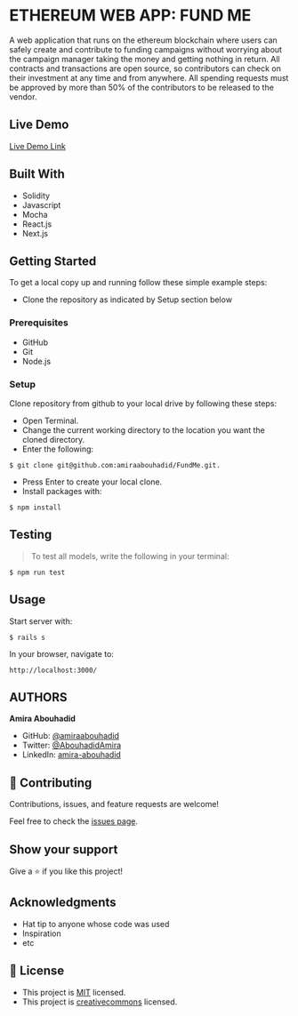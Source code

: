 # ETHEREUM WEB APP: FUND ME
A web application that runs on the ethereum blockchain where users can safely create and contribute to funding campaigns without worrying about the campaign manager taking the money and getting nothing in return. All contracts and transactions are open source, so contributors can check on their investment at any time and from anywhere. All spending requests must be approved by more than 50% of the contributors to be released to the vendor. 

## Live Demo

[Live Demo Link](https://fund-me-amiraabouhadid.vercel.app/)

## Built With
- Solidity
- Javascript
- Mocha
- React.js
- Next.js


## Getting Started
To get a local copy up and running follow these simple example steps:
- Clone the repository as indicated by Setup section below

### Prerequisites
- GitHub
- Git
- Node.js

### Setup
Clone repository from github to your local drive by following these steps:
- Open Terminal.
- Change the current working directory to the location you want the cloned directory.
- Enter the following:
```
$ git clone git@github.com:amiraabouhadid/FundMe.git.

```
- Press Enter to create your local clone.
- Install packages with:

```
$ npm install
```


## Testing

> To test all models, write the following in your terminal:

```
$ npm run test
```

## Usage

Start server with:

```
$ rails s
```

 In your browser, navigate to:
 ```
 http://localhost:3000/
 ```

## AUTHORS

**Amira Abouhadid**

- GitHub: [@amiraabouhadid](https://github.com/amiraabouhadid)
- Twitter: [@AbouhadidAmira](https://twitter.com/AbouhadidAmira)
- LinkedIn: [amira-abouhadid](https://www.linkedin.com/in/amira-abouhadid/)



## 🤝 Contributing

Contributions, issues, and feature requests are welcome!

Feel free to check the [issues page](https://github.com/amiraabouhadid/FundMe/issues).

## Show your support

Give a ⭐️ if you like this project!

## Acknowledgments

- Hat tip to anyone whose code was used
- Inspiration
- etc

## 📝 License

- This project is [MIT](https://opensource.org/licenses/MIT) licensed.
- This project is [creativecommons](https://creativecommons.org/licenses/by-nc/4.0/) licensed.
